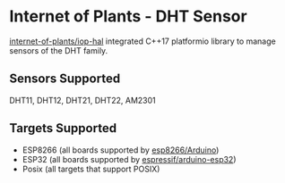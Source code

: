 # Internet of Plants - DHT Sensor

[internet-of-plants/iop-hal](https://github.com/internet-of-plants/iop-hal) integrated C++17 platformio library to manage sensors of the DHT family.

## Sensors Supported

DHT11, DHT12, DHT21, DHT22, AM2301

## Targets Supported

- ESP8266 (all boards supported by [esp8266/Arduino](https://github.com/esp8266/Arduino))
- ESP32 (all boards supported by [espressif/arduino-esp32](https://github.com/espressif/arduino-esp32/))
- Posix (all targets that support POSIX)